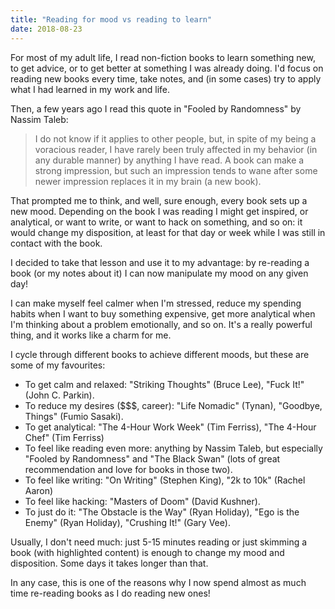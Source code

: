 ```yaml
---
title: "Reading for mood vs reading to learn"
date: 2018-08-23
---
```


For most of my adult life, I read non-fiction books to learn something new, to get advice, or to get better at something I was already doing. I'd focus on reading new books every time, take notes, and (in some cases) try to apply what I had learned in my work and life.

Then, a few years ago I read this quote in "Fooled by Randomness" by Nassim Taleb:

> I do not know if it applies to other people, but, in spite of my being a voracious reader, I have rarely been truly affected in my behavior (in any durable manner) by anything I have read. A book can make a strong impression, but such an impression tends to wane after some newer impression replaces it in my brain (a new book).

That prompted me to think, and well, sure enough, every book sets up a new mood. Depending on the book I was reading I might get inspired, or analytical, or want to write, or want to hack on something, and so on: it would change my disposition, at least for that day or week while I was still in contact with the book.

I decided to take that lesson and use it to my advantage: by re-reading a book (or my notes about it) I can now manipulate my mood on any given day!

I can make myself feel calmer when I'm stressed, reduce my spending habits when I want to buy something expensive, get more analytical when I'm thinking about a problem emotionally, and so on. It's a really powerful thing, and it works like a charm for me.

I cycle through different books to achieve different moods, but these are some of my favourites:

- To get calm and relaxed: "Striking Thoughts" (Bruce Lee), "Fuck It!" (John C. Parkin).
- To reduce my desires ($$$, career): "Life Nomadic" (Tynan), "Goodbye, Things" (Fumio Sasaki).
- To get analytical: "The 4-Hour Work Week" (Tim Ferriss), "The 4-Hour Chef" (Tim Ferriss)
- To feel like reading even more: anything by Nassim Taleb, but especially "Fooled by Randomness" and "The Black Swan" (lots of great recommendation and love for books in those two).
- To feel like writing: "On Writing" (Stephen King), "2k to 10k" (Rachel Aaron)
- To feel like hacking: "Masters of Doom" (David Kushner).
- To just do it: "The Obstacle is the Way" (Ryan Holiday), "Ego is the Enemy" (Ryan Holiday), "Crushing It!" (Gary Vee).

Usually, I don't need much: just 5-15 minutes reading or just skimming a book (with highlighted content) is enough to change my mood and disposition. Some days it takes longer than that.

In any case, this is one of the reasons why I now spend almost as much time re-reading books as I do reading new ones!
